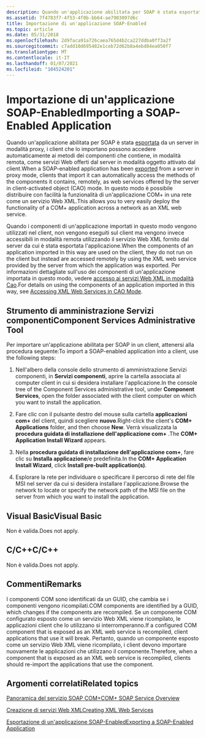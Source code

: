 ```yaml
---
description: Quando un'applicazione abilitata per SOAP è stata esportata da un server in modalità proxy, i client che lo importano possono accedere automaticamente ai metodi dei componenti che contiene, in modalità remota, come servizi Web offerti dal server in modalità oggetto attivato dal client. In questo modo è possibile distribuire con facilità la funzionalità di un'applicazione COM+ in una rete come un servizio Web XML.
ms.assetid: 7f4783f7-4f53-4f0b-bb64-ae7903097d6c
title: Importazione di un'applicazione SOAP-Enabled
ms.topic: article
ms.date: 05/31/2018
ms.openlocfilehash: 2d9faca91a726caea765d4b2ca227ddba0ff3a2f
ms.sourcegitcommit: c7add10d695482e1ceb72d62b8a4ebd84ea050f7
ms.translationtype: MT
ms.contentlocale: it-IT
ms.lasthandoff: 01/07/2021
ms.locfileid: "104524201"
---
```

# <a name="importing-a-soap-enabled-application"></a><span data-ttu-id="f6c92-104">Importazione di un'applicazione SOAP-Enabled</span><span class="sxs-lookup"><span data-stu-id="f6c92-104">Importing a SOAP-Enabled Application</span></span>

<span data-ttu-id="f6c92-105">Quando un'applicazione abilitata per SOAP è stata [esportata](exporting-a-soap-enabled-application.md) da un server in modalità proxy, i client che lo importano possono accedere automaticamente ai metodi dei componenti che contiene, in modalità remota, come servizi Web offerti dal server in modalità oggetto attivato dal client.</span><span class="sxs-lookup"><span data-stu-id="f6c92-105">When a SOAP-enabled application has been [exported](exporting-a-soap-enabled-application.md) from a server in proxy mode, clients that import it can automatically access the methods of the components it contains, remotely, as web services offered by the server in client-activated object (CAO) mode.</span></span> <span data-ttu-id="f6c92-106">In questo modo è possibile distribuire con facilità la funzionalità di un'applicazione COM+ in una rete come un servizio Web XML.</span><span class="sxs-lookup"><span data-stu-id="f6c92-106">This allows you to very easily deploy the functionality of a COM+ application across a network as an XML web service.</span></span>

<span data-ttu-id="f6c92-107">Quando i componenti di un'applicazione importati in questo modo vengono utilizzati nel client, non vengono eseguiti sul client ma vengono invece accessibili in modalità remota utilizzando il servizio Web XML fornito dal server da cui è stata esportata l'applicazione.</span><span class="sxs-lookup"><span data-stu-id="f6c92-107">When the components of an application imported in this way are used on the client, they do not run on the client but instead are accessed remotely by using the XML web service provided by the server from which the application was exported.</span></span> <span data-ttu-id="f6c92-108">Per informazioni dettagliate sull'uso dei componenti di un'applicazione importata in questo modo, vedere [accesso ai servizi Web XML in modalità Cao](accessing-xml-web-services-in-cao-mode.md).</span><span class="sxs-lookup"><span data-stu-id="f6c92-108">For details on using the components of an application imported in this way, see [Accessing XML Web Services in CAO Mode](accessing-xml-web-services-in-cao-mode.md).</span></span>

## <a name="component-services-administrative-tool"></a><span data-ttu-id="f6c92-109">Strumento di amministrazione Servizi componenti</span><span class="sxs-lookup"><span data-stu-id="f6c92-109">Component Services Administrative Tool</span></span>

<span data-ttu-id="f6c92-110">Per importare un'applicazione abilitata per SOAP in un client, attenersi alla procedura seguente:</span><span class="sxs-lookup"><span data-stu-id="f6c92-110">To import a SOAP-enabled application into a client, use the following steps:</span></span>

1.  <span data-ttu-id="f6c92-111">Nell'albero della console dello strumento di amministrazione Servizi componenti, in **Servizi componenti**, aprire la cartella associata al computer client in cui si desidera installare l'applicazione.</span><span class="sxs-lookup"><span data-stu-id="f6c92-111">In the console tree of the Component Services administrative tool, under **Component Services**, open the folder associated with the client computer on which you want to install the application.</span></span>

2.  <span data-ttu-id="f6c92-112">Fare clic con il pulsante destro del mouse sulla cartella **applicazioni com+** del client, quindi scegliere **nuovo**.</span><span class="sxs-lookup"><span data-stu-id="f6c92-112">Right-click the client's **COM+ Applications** folder, and then choose **New**.</span></span> <span data-ttu-id="f6c92-113">Verrà visualizzata la **procedura guidata di installazione dell'applicazione com+** .</span><span class="sxs-lookup"><span data-stu-id="f6c92-113">The **COM+ Application Install Wizard** appears.</span></span>

3.  <span data-ttu-id="f6c92-114">Nella **procedura guidata di installazione dell'applicazione com+**, fare clic su **Installa applicazione**/e predefinita.</span><span class="sxs-lookup"><span data-stu-id="f6c92-114">In the **COM+ Application Install Wizard**, click **Install pre-built application(s)**.</span></span>

4.  <span data-ttu-id="f6c92-115">Esplorare la rete per individuare o specificare il percorso di rete del file MSI nel server da cui si desidera installare l'applicazione.</span><span class="sxs-lookup"><span data-stu-id="f6c92-115">Browse the network to locate or specify the network path of the MSI file on the server from which you want to install the application.</span></span>

## <a name="visual-basic"></a><span data-ttu-id="f6c92-116">Visual Basic</span><span class="sxs-lookup"><span data-stu-id="f6c92-116">Visual Basic</span></span>

<span data-ttu-id="f6c92-117">Non è valida.</span><span class="sxs-lookup"><span data-stu-id="f6c92-117">Does not apply.</span></span>

## <a name="cc"></a><span data-ttu-id="f6c92-118">C/C++</span><span class="sxs-lookup"><span data-stu-id="f6c92-118">C/C++</span></span>

<span data-ttu-id="f6c92-119">Non è valida.</span><span class="sxs-lookup"><span data-stu-id="f6c92-119">Does not apply.</span></span>

## <a name="remarks"></a><span data-ttu-id="f6c92-120">Commenti</span><span class="sxs-lookup"><span data-stu-id="f6c92-120">Remarks</span></span>

<span data-ttu-id="f6c92-121">I componenti COM sono identificati da un GUID, che cambia se i componenti vengono ricompilati.</span><span class="sxs-lookup"><span data-stu-id="f6c92-121">COM components are identified by a GUID, which changes if the components are recompiled.</span></span> <span data-ttu-id="f6c92-122">Se un componente COM configurato esposto come un servizio Web XML viene ricompilato, le applicazioni client che lo utilizzano si interromperanno.</span><span class="sxs-lookup"><span data-stu-id="f6c92-122">If a configured COM component that is exposed as an XML web service is recompiled, client applications that use it will break.</span></span> <span data-ttu-id="f6c92-123">Pertanto, quando un componente esposto come un servizio Web XML viene ricompilato, i client devono importare nuovamente le applicazioni che utilizzano il componente.</span><span class="sxs-lookup"><span data-stu-id="f6c92-123">Therefore, when a component that is exposed as an XML web service is recompiled, clients should re-import the applications that use the component.</span></span>

## <a name="related-topics"></a><span data-ttu-id="f6c92-124">Argomenti correlati</span><span class="sxs-lookup"><span data-stu-id="f6c92-124">Related topics</span></span>

<dl> <dt>

[<span data-ttu-id="f6c92-125">Panoramica del servizio SOAP COM+</span><span class="sxs-lookup"><span data-stu-id="f6c92-125">COM+ SOAP Service Overview</span></span>](com--soap-service-overview.md)
</dt> <dt>

[<span data-ttu-id="f6c92-126">Creazione di servizi Web XML</span><span class="sxs-lookup"><span data-stu-id="f6c92-126">Creating XML Web Services</span></span>](creating-xml-web-services.md)
</dt> <dt>

[<span data-ttu-id="f6c92-127">Esportazione di un'applicazione SOAP-Enabled</span><span class="sxs-lookup"><span data-stu-id="f6c92-127">Exporting a SOAP-Enabled Application</span></span>](exporting-a-soap-enabled-application.md)
</dt> </dl>

 

 



